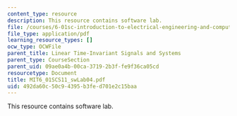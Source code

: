 ```yaml
---
content_type: resource
description: This resource contains software lab.
file: /courses/6-01sc-introduction-to-electrical-engineering-and-computer-science-i-spring-2011/492da60c50c94395b3fed701e2c15baa_MIT6_01SCS11_swLab04.pdf
file_type: application/pdf
learning_resource_types: []
ocw_type: OCWFile
parent_title: Linear Time-Invariant Signals and Systems
parent_type: CourseSection
parent_uid: 09ae0a4b-00ca-3719-2b3f-fe9f36ca05cd
resourcetype: Document
title: MIT6_01SCS11_swLab04.pdf
uid: 492da60c-50c9-4395-b3fe-d701e2c15baa
---
```

This resource contains software lab.

